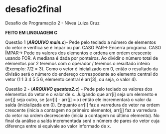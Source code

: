 # desafio2final


Desafio de Programação 2 - Nívea Luiza Cruz

**FEITO EM LINGUAGEM C**


Questão 1 (*****ARQUIVO main.c*****)- Pede pelo teclado a número de elementos do vetor e verifica se é ímpar ou par. 
      CASO PAR-> Encerra programa. 
      CASO ÍMPAR-> Pede os valores dos elementos e ordena em ordem crescente usando FOR. 
                   A mediana é dada por ponteiros. Ao dividir o número total de elementos por 2 teremos com o operador / teremos o resultado inteiro (Exemplo: 7/2 = 3). 
                   Como o vetor é inicializado em 0, então o resultado da divisão será o número do endereço correspodente ao elemento central do vetor 
                    (1 1 3 4 5 5 6, elemento central é arr[3], ou seja, o valor 4). 

Questão 2 - (*****ARQUIVO questao2.c*****) - Pede pelo teclado os valores dos elementos do vetor e o valor de x. 
Julgando que arr[i] seja um elemento e arr[j] seja outro, se (arr[i] - arr[j] = x) então ele incrementará o valor da saída (inicializada em 0). 
Enquanto arr[i] faz a varredura do vetor na ordem crescente (inicia a contagem no primeiro elemento), 
arr[j] faz a varredura do vetor na ordem decrescente (inicia a contagem no último elemento). 
No final da análise a saída incrementada será o número de pares do vetor cuja diferença entre si equivale ao valor informado de x.
